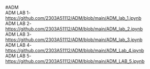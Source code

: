 #ADM    
ADM LAB 1- https://github.com/2303A51112/ADM/blob/main/ADM_lab_1.ipynb     
ADM LAB 2- https://github.com/2303A51112/ADM/blob/main/ADM_lab_2.ipynb       
ADM LAB 3- https://github.com/2303A51112/ADM/blob/main/ADM_lab_3.ipynb  
ADM LAB 4- https://github.com/2303A51112/ADM/blob/main/ADM_Lab_4.ipynb     
ADM LAB 5- https://github.com/2303A51112/ADM/blob/main/ADM_LAB_5.ipynb





